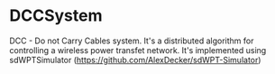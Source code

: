 # DCCSystem
DCC - Do not Carry Cables system. It's a distributed algorithm for controlling a wireless power transfet network. It's implemented using sdWPTSimulator (https://github.com/AlexDecker/sdWPT-Simulator)

